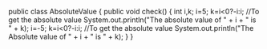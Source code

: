 public class AbsoluteValue
{
    public void check()
    {
        int i,k;
        i=5;
        k=i<0?-i:i;  //To get the absolute value
        System.out.println("The absolute value of " + i  + " is " + k);
        i=-5;
        k=i<0?-i:i;  //To get the absolute value
        System.out.println("The Absolute value of " + i + " is " + k);
    }
}
        
